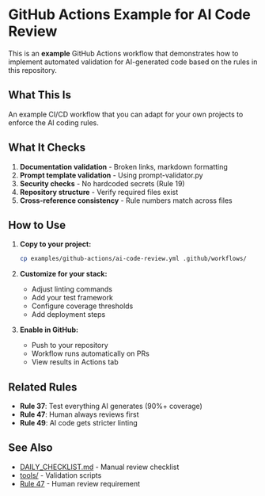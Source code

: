 # GitHub Actions Example for AI Code Review

This is an **example** GitHub Actions workflow that demonstrates how to implement automated validation for AI-generated code based on the rules in this repository.

## What This Is

An example CI/CD workflow that you can adapt for your own projects to enforce the AI coding rules.

## What It Checks

1. **Documentation validation** - Broken links, markdown formatting
2. **Prompt template validation** - Using prompt-validator.py
3. **Security checks** - No hardcoded secrets (Rule 19)
4. **Repository structure** - Verify required files exist
5. **Cross-reference consistency** - Rule numbers match across files

## How to Use

1. **Copy to your project:**
   ```bash
   cp examples/github-actions/ai-code-review.yml .github/workflows/
   ```

2. **Customize for your stack:**
   - Adjust linting commands
   - Add your test framework
   - Configure coverage thresholds
   - Add deployment steps

3. **Enable in GitHub:**
   - Push to your repository
   - Workflow runs automatically on PRs
   - View results in Actions tab

## Related Rules

- **Rule 37**: Test everything AI generates (90%+ coverage)
- **Rule 47**: Human always reviews first
- **Rule 49**: AI code gets stricter linting

## See Also

- [DAILY_CHECKLIST.md](../../DAILY_CHECKLIST.md) - Manual review checklist
- [tools/](../../tools/) - Validation scripts
- [Rule 47](../../README.md#rule-47-human-always-reviews-first) - Human review requirement
